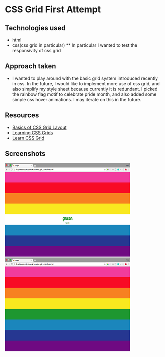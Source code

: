 # CSS Grid First Attempt

## Technologies used
* html
* css(css grid in particular)
** In particular I wanted to test the responsivity of css grid
## Approach taken
* I wanted to play around with the basic grid system introduced recently in css. In the future, I would like to implement more use of css grid, and also simplify my style sheet because currently it is redundant. I picked the rainbow flag motif to celebrate pride month, and also added some simple css hover animations. I may iterate on this in the future. 

## Resources
* <a target="_blank" href="https://medium.com/labcodes/basics-of-css-grid-layout-3a47aea089dc">Basics of CSS Grid Layout</a>
* <a target="_blank" href="http://varun.ca/css-grid/?utm_source=Responsive+Design+Weekly&utm_campaign=bca151dcf0-RWD_Newsletter_260&utm_medium=email&utm_term=0_df65b6d7c8-bca151dcf0-59140565">Learning CSS Grids</a>
* <a target="_blank" href="http://jensimmons.com/post/feb-27-2017/learn-css-grid">Learn CSS Grid</a>

## Screenshots
<img src="images/desktop-hover.png" alt="Desktop view" width="400" height="300">
<img src="images/desktop-no-hover.png" alt="mobile image" width="400" height="300">
